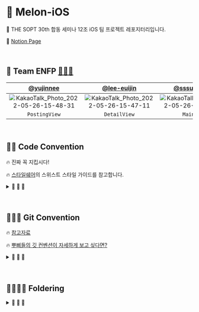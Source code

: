 # 🍈 Melon-iOS

🌈 THE SOPT 30th 합동 세미나 12조 iOS 팀 프로젝트 레포지터리입니다.

🌈 [Notion Page](https://www.notion.so/ENFP-iOS-13948c19a09f4290850f794950bad0c2)

<br>

## 🌈 Team ENFP [🦄🦄🦄](https://www.notion.so/ENFP-iOS-13948c19a09f4290850f794950bad0c2)

| [@yujinnee](https://github.com/yujinnee) | [@lee-euijin](https://github.com/lee-euijin) | [@sssua-0928](https://github.com/sssua-0928) |
| :---: | :---: | :---: |
| ![KakaoTalk_Photo_2022-05-26-15-48-31](https://user-images.githubusercontent.com/51031771/170434276-cbc9aaa8-f4a1-4dc8-befd-558c92f04f31.png)| ![KakaoTalk_Photo_2022-05-26-15-47-11](https://user-images.githubusercontent.com/51031771/170434375-39f2cafd-53e7-4a67-97a0-d37b47bf0eb3.png) |![KakaoTalk_Photo_2022-05-26-15-46-29](https://user-images.githubusercontent.com/51031771/170434415-5deb3bf1-7ac0-4b3b-af18-bb8b876ef1f6.png)|
|`PostingView`|`DetailView`|`MainView`|


    

<br>



## 🌈🌈 Code Convention

<aside>

🔥 진짜 꼭 지킵시다!

🔥 [스타일쉐어](https://github.com/StyleShare/swift-style-guide)의 스위스트 스타일 가이드를 참고합니다.
       
</aside>

<details>

<summary> 💬 💬 💬 </summary>
<div markdown="1">


### 1. 코드 레이아웃


#### 1-1. 공백

- 콜론(`:`)을 쓸 때에는 콜론의 오른쪽에만 공백을 둡니다.
    
    ```swift
    let names: [String: String]?
    ```
    

- 빈 줄은 딱 한 줄 정도만.. 너무 많은 빈 줄은 지양합니다.

#### 1-2. MARK 구문

- `MARK` 구문 위와 아래에는 공백이 필요합니다.
    
    ```swift
    // MARK: Layout
    
    override func layoutSubviews() {
      // doSomething()
    }
    
    // MARK: Actions
    
    override func menuButtonDidTap() {
      // doSomething()
    }
    ```
    

- `MARK` 구문의 순서는 아래와 같습니다.
    
    ```swift
    // MARK: - Properties
    
    // MARK: - Lifecycle
    
    override func viewDidLoad() {
        super.viewDidLoad()
    }
    
    // MARK: - Override Method UI + Layout
    
    override func configUI() {
        
    }
    
    override func setupAutoLayout() {
        
    }
    
    // MARK: - Custom Method
    
    // MARK: - @objc
    
    ```
    

- `Cell` 파일은 `// MARK: - Lifecycle` 대신 아래와 같습니다.
    
    ```swift
    // MARK: - Initializing
    
    override init(style: UITableViewCell.CellStyle, reuseIdentifier: String?) {
        super.init(style: style, reuseIdentifier: reuseIdentifier)
    }
    
    required convenience init?(coder aDecoder: NSCoder) {
        self.init(style: .default, reuseIdentifier: nil)
    }
    ```
    
- `Delegate`나 `Datasource`를 `extension`으로 빼줄 경우 위에 마크구문을 꼭 써줘야 합니다.
    
    ```swift
    // MARK: - UICollectionViewDelegate
    
    extension MainVC: UICollectionViewDelegate {
    
    ...
    
    }
    ```
    

#### 1-3. 임포트

- 모듈 임포트는 `알파벳 순`으로 정렬합니다.
- 내장 프레임워크를 먼저 임포트하고, 빈 줄로 구분하여 서드파티 프레임워크를 임포트합니다.
    
    ```swift
    import UIKit
    
    import SwiftyColor
    import SwiftyImage
    import Then
    import URLNavigator
    ```
    

<br>

### 2. 네이밍


#### 2-1. 액션 함수 네이밍

- `Action` 함수의 네이밍은 '주어 + 동사 + 목적어' 형태를 사용합니다.
    - **Tap(눌렀다 뗌)** 은  `.touchUpInside`에 대응하고,
    - **Press(누름)** 는  `.touchDown`에 대응합니다.
    - **will~** 은 특정 행위가 일어나기 직전이고, **did~** 는 특정 행위가 일어난 직후입니다.
    - **should~** 는 일반적으로 `Bool`을 반환하는 함수에 사용됩니다.
    
    
    ```
    func backButtonDidTap() {
      // ...
    }
    
    touchUpBackButton
    
    ```
    
<br>

### 3. 권장사항


#### 3-1. 변수 초기화

- 가능하다면 변수를 정의할 때 함께 초기화하도록 합니다.
- [Then](https://github.com/devxoul/Then) 라이브러리를 사용하면 초기화와 함께 속성을 지정할 수 있습니다.
    
    ```swift
    let label = UILabel().then {
      $0.textAlignment = .center
      $0.textColor = .black
      $0.text = "Hello, World!"
    }
    ```
    
    ```swift
    var job: String = "iOS Programmer"
    ```
    

#### 3-2. enum

- 상수를 정의할 때에는 `enum`를 만들어 비슷한 상수끼리 모아둡니다.
    
    재사용성과 유지보수 측면에서 큰 향상을 가져옵니다. 
    
    `struct` 대신 `enum`을 사용하는 이유는, 생성자가 제공되지 않는 자료형을 사용하기 위해서입니다.
    
- [CGFloatLiteral](https://github.com/devxoul/CGFloatLiteral)과 [SwiftyColor](https://github.com/devxoul/SwiftyColor)를 사용해서 코드를 단순화시킵니다.
    
    ```swift
    final class ProfileViewController: UIViewController {
    
      private enum Metric {
        static let profileImageViewLeft = 10.f
        static let profileImageViewRight = 10.f
        static let nameLabelTopBottom = 8.f
        static let bioLabelTop = 6.f
      }
    
      private enum Font {
        static let nameLabel = UIFont.boldSystemFont(ofSize: 14)
        static let bioLabel = UIFont.boldSystemFont(ofSize: 12)
      }
    
      private enum Color {
        static let nameLabelText = 0x000000.color
        static let bioLabelText = 0x333333.color ~ 70%
      }
    
    }
    ```
    

#### 3-3. final

- 더이상 상속이 발생하지 않는 클래스는 항상 `final` 키워드로 선언합니다.
    
    ```swift
    
    final class MyViewController: UIViewController {
      // ...
    }
    
    ```
 
<br>

### 4. ViewController


- `ViewController`, `TableViewCell`, `CollectionViewCell`
    - `VC`, `TVC`, `CVC`로 축약해서 사용합니다.


</div>
</details>

<br>
<br>

## 🌈🌈🌈 Git Convention

🔥 [참고자료](https://github.com/TeamMyDaily/4most-Android/wiki/1.-Git-사용법)

🔥 [뿌삐들의 깃 컨벤션이 자세하게 보고 싶다면?](https://www.notion.so/code-convention-5b50b29bb4444998a9fef9482197b4c7)

<details>

<summary> 💬 💬 💬 </summary>
<div markdown="1">

### Git Flow

```
1. Issue를 생성한다.
2. feature Branch를 생성한다.
3. Add - Commit - Push - Pull Request 의 과정을 거친다.
4. Pull Request가 작성되면 작성자 이외의 다른 팀원이 Code Review를 한다.
5. Code Review가 완료되면 Pull Request 작성자가 develop Branch로 merge 한다.
6. 종료된 Issue와 Pull Request의 Label과 Project를 관리한다.
```

### Commit Message Convention


    - FEAT : 새로운 기능 구현
    - ADD : Feat 이외의 부수적인 코드 추가, 라이브러리 추가, 새로운 View나 Activity 생성
    - CHORE : 그 이외의 잡일/ 버전 코드 수정, 패키지 구조 변경, 파일 이동, 가독성이나 변수명, reformat 등
    - FIX : 버그, 오류 해결
    - DEL : 쓸모없는 코드 및 파일 삭제
    - MOD : xml (스토리보드) 파일만 수정한 경우
    - DOCS : README나 WIKI 등의 문서 개정
    - REFACTOR : 내부 로직은 변경 하지 않고 기존의 코드를 개선하는 리팩토링 시


<details>
<summary>`Prefix` 가 헷갈릴 때 참고해주세요!</summary>
<div markdown="2">

```swift
[ADD] 홈 테이블뷰 높이 관련 코드 추가(#1)
[FEAT] 홈 기능 구현**(#2)
[CHORE] 홈 셀 레이아웃 코드 수정(#2)
[MOVE] 홈 폴더 파일 이동(#2)
[FIX] 홈 셀 리로드 버그 해결(#3)
[DEL] 필요없는 주석 삭제(#2)
```
</div>
</details>


### Branch Naming

`<prefix 소문자로>/<이슈번호>-<관련설명>`

*→ 대소문자 꼭 지켜주세요!*

```swift
feature/2-HomeLayout
feature/10-HomeService
```

### Issue

- Template 사용
- 라벨 달기
- 프로젝트 칸반보드 체크 필수

### Pull Request

- Template 사용 (내용 꼼꼼하게 작성)
- Code Review 24시간 내로

### Merge

- Approved 걸고 코리 받으면 자기자신이 Click

</aside>




</div>
</details>


<br>
<br>

## 🌈🌈🌈🌈 Foldering

<details>

<summary> 💬 💬 💬 </summary>
<div markdown="1">

<br>

```
🗂 Melon-iOS
		   │
		   |── 📂 Global
			 │     |── 📁 Base
		   │     |── 📁 Constant
		   │     |── 📁 Extension
		   │     └── 📁 Protocol
		   │
		   │── 📂 Source
		   │     |── 📁 Model
		   │     |── 📁 Network
		   │     └── 📁 Screen
			 |           |── Component
		   │           │
		   │           |── TabbarController
		   │           |── 📁 Main
		   │           |     |── 📁 VC   
		   │           |     |── 📁 Cell
		   │           |     └── 📁 Component
		   │           |── 📁 Album
		   │           |     |── 📁 VC
		   │           |     |── 📁 Cell
		   │           |     └── 📁 Component 
		   │	         |── 📁 Posting
		   │                 |── 📁 VC 
		   │                 |── 📁 Cell 
		   │                 └── 📁 Component
		   │           
		   │         
		   │
		   └── 📂 Resource
		       |
		       |── 📁 Support
		       |     |── AppDelegate.swift     
		       |     └── SceneDelegate.swift
		       |
		       |── 📁 Storyboard
		       |     |── LaunchScreen.storyboard    
		       |     |── Main.storyboard    
		       |     |── Album.storyboard    
		       |     └── Posting.storyboard
		       |
		       |── Assets.xcassets
		       └── Info.plist
		
```

</div>
</details>


